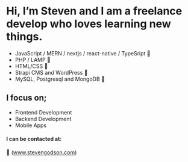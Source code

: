 # Hi, I’m Steven and I am a freelance develop who loves learning new things.

* JavaScript / MERN / nextjs / react-native / TypeSript :blue_heart:
* PHP / LAMP :green_heart:
* HTML/CSS :orange_heart:
* Strapi CMS and WordPress 💙
* MySQL, Postgresql and MongoDB 🖤

## I focus on;

* Frontend Development
* Backend Development
* Mobile Apps

#### I can be contacted at:
:house_with_garden: (www.stevengodson.com)
